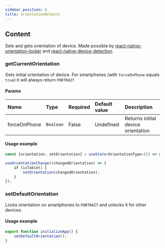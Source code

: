 ```yaml
---
sidebar_position: 6
title: orientationHelpers
---
```


## Content

Sets and gets orientation of device. Made possible by [react-native-orientation-locker](https://github.com/wonday/react-native-orientation-locker)
and [react-native-device-detection](https://github.com/m0ngr31/react-native-device-detection).

### getCurrentOrientation

Gets initial orientation of device. For smartphones (with `forceOnPhone` equals `true`) it will always return `PORTRAIT`

#### Params
| Name            | Type           | Required       | Default value  | Description
|:----------------|:---------------|:---------------|:---------------|:---------------------------    
| forceOnPhone           | `Boolean`         | False           | Undefined              | Returns initial device orientation

#### Usage example

```typescript jsx
const [orientation, setOrientation] = useState<OrientationType>(() => getCurrentOrientation());

useOrientationChange((changedOrientation) => {
    if (isTablet) {
        setOrientation(changedOrientation);
    }
});
```

### setDefaultOrientation

Locks orientation on smartphones to `PORTRAIT` and unlocks it for other devices.

#### Usage example

```typescript jsx
export function initializeApp() {
    setDefaultOrientation();
}
```
